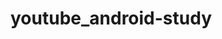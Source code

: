 # youtube_android-study
<?xml version="1.0" encoding="utf-8"?>
<LinearLayout
    xmlns:android="http://schemas.android.com/apk/res/android"
    android:layout_width="match_parent"
    android:layout_height="match_parent"
    >
    <TextView
        android:layout_width="match_parent"
        android:layout_height="match_parent"
        android:text="Hello World!"
        android:textSize="20sp"
        android:textColor="@color/black"
        android:layout_gravity="left|bottom"
        android:gravity="center"
        android:background="@android:color/holo_blue_light"
        />
</LinearLayout>
